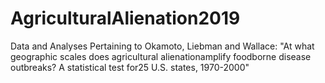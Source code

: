 # AgriculturalAlienation2019
Data and Analyses Pertaining to Okamoto, Liebman and Wallace: "At what geographic scales does agricultural alienationamplify foodborne disease outbreaks? A statistical test for25 U.S. states, 1970-2000"
